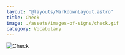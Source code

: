 ```yaml
---
layout: "@layouts/MarkdownLayout.astro"
title: Check
image: ./assets/images-of-signs/check.gif
category: Vocabulary
---
```


![Check](@signs/check.gif)
